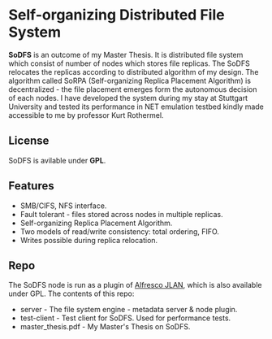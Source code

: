 Self-organizing Distributed File System
=====

**SoDFS** is an outcome of my Master Thesis. It is distributed file system which consist of number of nodes which stores file replicas. The SoDFS relocates the replicas according to distributed algorithm of my design. The algorithm called SoRPA (Self-organizing Replica Placement Algorithm) is decentralized - the file placement emerges form the autonomous decision of each nodes. I have developed the system during my stay at Stuttgart University and tested its performance in NET emulation testbed kindly made accessible to me by professor Kurt Rothermel.

License
--------

SoDFS is avilable under **GPL**.


Features
--------

* SMB/CIFS, NFS interface.
* Fault tolerant - files stored across nodes in multiple replicas.
* Self-organizing Replica Placement Algorithm.
* Two models of read/write consistency: total ordering, FIFO.
* Writes possible during replica relocation.


Repo 
-----

The SoDFS node is run as a plugin of [Alfresco JLAN](http://sourceforge.net/projects/alfresco/files/JLAN/), which is also available under GPL. The contents of this repo:

* server - The file system engine - metadata server & node plugin.
* test-client - Test client for SoDFS. Used for performance tests.
* master_thesis.pdf - My Master's Thesis on SoDFS.

